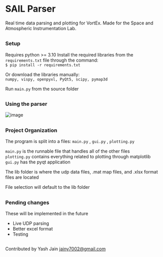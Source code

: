 # SAIL Parser
Real time data parsing and plotting for VortEx. Made for the Space and Atmospheric Instrumentation Lab.

##
### Setup
Requires python >= 3.10
Install the required libraries from the `requirements.txt` file through the command:  
`$ pip install -r requirements.txt`

Or download the libraries manually:   
`numpy, vispy, openpyxl, PyQt5, scipy, pymap3d`

Run `main.py` from the source folder

##
### Using the parser

![image](https://github.com/yashjain128/vortex_parser/assets/54511272/4404e72c-0330-4901-8546-bb172b7463a0)

##
### Project Organization
The program is split into a files: `main.py` , `gui.py` , `plotting.py`

`main.py` is the runnable file that handles all of the other files  
`plotting.py` contains everything related to plotting through matplotlib
`gui.py` has the pyqt application

The lib folder is where the udp data files, .mat map files, and .xlsx format files are located

File selection will default to the lib folder

##
### Pending changes

These will be implemented in the future
- Live UDP parsing
- Better excel format
- Testing

##
Contributed by Yash Jain
jainy7002@gmail.com
